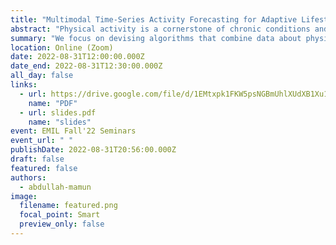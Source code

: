 ```yaml
---
title: "Multimodal Time-Series Activity Forecasting for Adaptive Lifestyle Intervention Design"
abstract: "Physical activity is a cornerstone of chronic conditions and one of the most critical factors in reducing the risks of cardiovascular diseases, the leading cause of death in the United States. App-based lifestyle interventions have been utilized to promote physical activity in people with or at risk for chronic conditions. However, these mHealth tools have remained largely static and do not adapt to the changing behavior of the user. In a step toward designing adaptive interventions, we propose BeWell24Plus, a framework for monitoring activity and user engagement and developing computational models for outcome prediction and intervention design. In particular, we focus on devising algorithms that combine data about physical activity and engagement with the app to predict future physical activity performance. Knowing in advance how active a person is going to be in the next day can help with designing adaptive interventions that help individuals achieve their physical activity goals. Our technique combines the recent history of a person’s physical activity with app engagement metrics such as when, how often, and for how long the app was used to forecast the near future’s activity. We formulate the problem of multimodal activity forecasting and propose an LSTM-based realization of our proposed model architecture, which estimates physical activity outcomes in advance by examining the history of app usage and physical activity of the user. We demonstrate the effectiveness of our forecasting approach using data collected with 58 prediabetic people in a 9-month user study. We show that our multimodal forecasting approach outperforms single-modality forecasting by 2.2% to 11.1% in mean-absolute-error."
summary: "We focus on devising algorithms that combine data about physical activity and engagement with the app to predict future physical activity performance."
location: Online (Zoom)
date: 2022-08-31T12:00:00.000Z
date_end: 2022-08-31T12:30:00.000Z
all_day: false
links:
  - url: https://drive.google.com/file/d/1EMtxpk1FKW5psNGBmUhlXUdXB1Xu1ppG/view?usp=sharing
    name: "PDF"
  - url: slides.pdf
    name: "slides"
event: EMIL Fall'22 Seminars
event_url: " "
publishDate: 2022-08-31T20:56:00.000Z
draft: false
featured: false
authors:
  - abdullah-mamun
image:
  filename: featured.png
  focal_point: Smart
  preview_only: false
---
```


